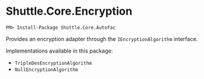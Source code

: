 # Shuttle.Core.Encryption

```
PM> Install-Package Shuttle.Core.Autofac
```

Provides an encryption adapter through the `IEncryptionAlgorithm` interface.

Implementations available in this package:

- `TripleDesEncryptionAlgorithm`
- `NullEncryptionAlgorithm`
